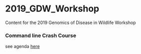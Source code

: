 # 2019_GDW_Workshop
Content for the 2019 Genomics of Disease in Wildlife Workshop

### Command line Crash Course
see agenda [here](./crash-course.md)

